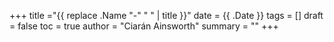 +++
title ="{{ replace .Name "-" " " | title }}"
date = {{ .Date }}
tags = []
draft = false
toc = true
author = "Ciarán Ainsworth"
summary = ""
+++
